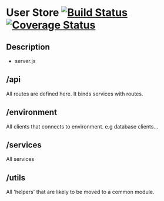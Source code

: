 # User Store [![Build Status](https://travis-ci.org/ewoken/user-store.svg?branch=master)](https://travis-ci.org/ewoken/user-store) [![Coverage Status](https://coveralls.io/repos/github/ewoken/user-store/badge.svg?branch=master)](https://coveralls.io/github/ewoken/user-store?branch=master)

## Description

- server.js

## /api

All routes are defined here. It binds services with routes.

## /environment

All clients that connects to environment. e.g database clients...

## /services

All services

## /utils

All 'helpers' that are likely to be moved to a common module.
